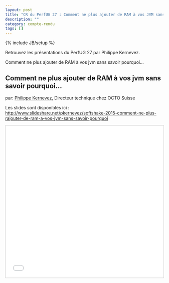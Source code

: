 ```yaml
---
layout: post
title: "CR du PerfUG 27 : Comment ne plus ajouter de RAM à vos JVM sans savoir pourquoi..."
description: ""
category: compte-rendu
tags: []
---
```

{% include JB/setup %}

Retrouvez les présentations du PerfUG 27 par Philippe Kernevez.

Comment ne plus ajouter de RAM à vos jvm sans savoir pourquoi...

<!-- more -->

## Comment ne plus ajouter de RAM à vos jvm sans savoir pourquoi...

par: [Philippe Kernevez](https://twitter.com/pkernevez), Directeur technique chez OCTO Suisse

Les slides sont disponibles ici : http://www.slideshare.net/pkernevez/softshake-2015-comment-ne-plus-rajouter-de-ram-a-vos-jvm-sans-savoir-pourquoi  
  
<iframe src="//fr.slideshare.net/slideshow/embed_code/key/3SK8WSdGg3JSW7" width="595" height="485" frameborder="0" marginwidth="0" marginheight="0" scrolling="no" style="border:1px solid #CCC; border-width:1px; margin-bottom:5px; max-width: 100%;" allowfullscreen> </iframe>
